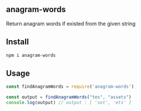 ## anagram-words

Return anagram words if existed from the given string

## Install
```sh
npm i anagram-words
```

## Usage
```javascript
const findAnagramWords = require('anagram-words')

const output = findAnagramWords("tes", "assets")
console.log(output) // output : [ 'set', 'ets' ]
```
